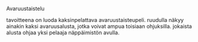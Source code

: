 Avaruustaistelu

tavoitteena on luoda kaksinpelattava avaruustaisteupeli.
ruudulla näkyy ainakin kaksi avaruusalusta, jotka voivat ampua toisiaan ohjuksilla. jokaista alusta ohjaa yksi pelaaja näppäimistön avulla.

